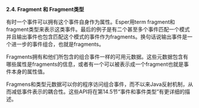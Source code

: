 ﻿**2.4. Fragment 和 Fragment类型**

有时一个事件可以拥有这个事件自身作为属性。Esper用term fragment和fragment类型来表示这类事件。最后的例子是有二个甚至多个事件匹配一个模式并且输出事件也包含匹配这个模式的事件作为fragments。换句话说输出事件是一个进一步的事件组合，也就是fragments。

Fragments拥有和他们所包含的组合事件一样的可用元数据。这些元数据包含有哪些属性是fragments的信息，或者有一个可以被表示成一个fragment也就是事件本身的属性值。

Fragmens和类型元数据可以你的程序访问组合事件，而不以来Java反射机制，从而减低事件表示的耦合性。这些API将在第14.5节“事件和事件类型”有更详细的描述。
